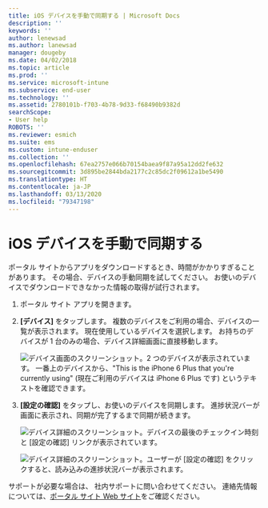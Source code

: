 ```yaml
---
title: iOS デバイスを手動で同期する | Microsoft Docs
description: ''
keywords: ''
author: lenewsad
ms.author: lanewsad
manager: dougeby
ms.date: 04/02/2018
ms.topic: article
ms.prod: ''
ms.service: microsoft-intune
ms.subservice: end-user
ms.technology: ''
ms.assetid: 2780101b-f703-4b78-9d33-f68490b9382d
searchScope:
- User help
ROBOTS: ''
ms.reviewer: esmich
ms.suite: ems
ms.custom: intune-enduser
ms.collection: ''
ms.openlocfilehash: 67ea2757e066b70154baea9f87a95a12dd2fe632
ms.sourcegitcommit: 3d895be2844bda2177c2c85dc2f09612a1be5490
ms.translationtype: HT
ms.contentlocale: ja-JP
ms.lasthandoff: 03/13/2020
ms.locfileid: "79347198"
---
```

# <a name="sync-your-ios-device-manually"></a>iOS デバイスを手動で同期する

ポータル サイトからアプリをダウンロードするとき、時間がかかりすぎることがあります。 その場合、デバイスの手動同期を試してください。 お使いのデバイスでダウンロードできなかった情報の取得が試行されます。

1. ポータル サイト アプリを開きます。

2. **[デバイス]** をタップします。 複数のデバイスをご利用の場合、デバイスの一覧が表示されます。 現在使用しているデバイスを選択します。 お持ちのデバイスが 1 台のみの場合、デバイス詳細画面に直接移動します。

    ![デバイス画面のスクリーンショット。2 つのデバイスが表示されています。 一番上のデバイスから、"This is the iPhone 6 Plus that you're currently using" (現在ご利用のデバイスは iPhone 6 Plus です) というテキストを確認できます。](/user-help/media/ios_sync_1_CP_after_1804.png)

3. **[設定の確認]** をタップし、お使いのデバイスを同期します。 進捗状況バーが画面に表示され、同期が完了するまで同期が続きます。

    ![デバイス詳細のスクリーンショット。デバイスの最後のチェックイン時刻と [設定の確認] リンクが表示されています。](/user-help/media/ios_sync_2_CP_after_1804.png)  

   ![デバイス詳細のスクリーンショット。ユーザーが [設定の確認] をクリックすると、読み込みの進捗状況バーが表示されます。](/user-help/media/ios_sync_3_CP-after_1804.png)

サポートが必要な場合は、 社内サポートに問い合わせてください。 連絡先情報については、[ポータル サイト Web サイト](https://go.microsoft.com/fwlink/?linkid=2010980)をご確認ください。

